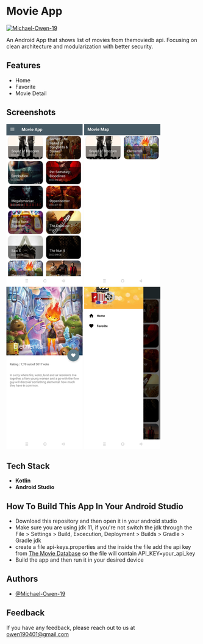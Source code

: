 
# Movie App
[![Michael-Owen-19](https://circleci.com/gh/Michael-Owen-19/MovieApp.svg?style=svg)](https://circleci.com/gh/Michael-Owen-19/MovieApp)

An Android App that shows list of movies from themoviedb api. Focusing on clean architecture and modularization with better security.


## Features

- Home
- Favorite
- Movie Detail


## Screenshots

<img src="Screenshot/Home.jpg" width="200"> <img src="Screenshot/Favorite.jpg" width="200"> <img src="Screenshot/Movie Detail.jpg" width="200"> <img src="Screenshot/Side Nav Bar.jpg" width="200">


## Tech Stack

- **Kotlin**
- **Android Studio**


## How To Build This App In Your Android Studio
- Download this repository and then open it in your android studio
- Make sure you are using jdk 11, if you're not switch the jdk through the File > Settings > Build, Excecution, Deployment > Builds > Gradle > Gradle jdk
- create a file api-keys.properties and the inside the file add the api key from [The Movie Database](https://www.themoviedb.org/) so the file will contain API_KEY=your_api_key
- Build the app and then run it in your desired device

## Authors

- [@Michael-Owen-19](https://www.github.com/Michael-Owen-19)


## Feedback

If you have any feedback, please reach out to us at owen190401@gmail.com
